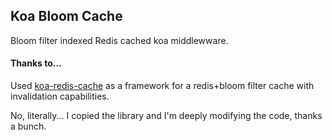 ## Koa Bloom Cache
Bloom filter indexed Redis cached koa middlewware.

#### Thanks to... 
Used [koa-redis-cache](https://github.com/coderhaoxin/koa-redis-cache) as a framework for a redis+bloom filter cache with invalidation capabilities.

No, literally... I copied the library and I'm deeply modifying the code, thanks a bunch.